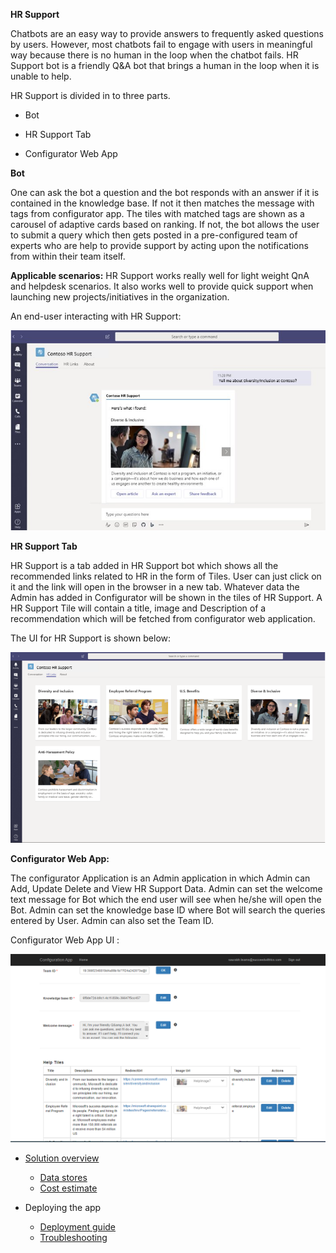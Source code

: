 

**HR Support**

Chatbots are an easy way to provide answers to frequently asked questions by users. However, most chatbots fail to engage with users in meaningful way because there is no human in the loop when the chatbot fails. HR Support bot is a friendly Q&A bot that brings a human in the loop when it is unable to help.

HR Support is divided in to three parts.

 - Bot

- HR Support Tab

- Configurator Web App

**Bot**

One can ask the bot a question and the bot responds with an answer if it is contained in the knowledge base. If not it then matches the message with tags from configurator app. The tiles with matched tags are shown as a carousel of adaptive cards based on ranking. If not, the bot allows the user to submit a query which then gets posted in a pre-configured team of experts who are help to provide support by acting upon the notifications from within their team itself.

**Applicable scenarios:** HR Support works really well for light weight QnA and helpdesk scenarios. It also works well to provide quick support when launching new projects/initiatives in the organization.

An end-user interacting with HR Support:

![HR Support (experts view)](/wiki/images/Bot.png)

**HR Support Tab**

HR Support is a tab added in HR Support bot which shows all the recommended links related to HR in the form of Tiles. User can just click on it and the link will open in the browser in a new tab. Whatever data the Admin has added in Configurator will be shown in the tiles of HR Support. A HR Support Tile will contain a title, image and Description of a recommendation which will be fetched from configurator web application.

The UI for HR Support is shown below:

![HR Support tab](/wiki/images/Tab.png)

**Configurator Web App:**

The configurator Application is an Admin application in which Admin can Add, Update Delete and View HR Support Data. Admin can set the welcome text message for Bot which the end user will see when he/she will open the Bot. Admin can set the knowledge base ID where Bot will search the queries entered by User. Admin can also set the Team ID.

Configurator Web App UI :

![Configurator Web App](/wiki/images/configurator.png)

-   [Solution overview](/wiki/SolutionOverview)

      -   [Data stores](/wiki/Datastore)
      -   [Cost estimate](/wiki/costestimates)

-   Deploying the app

    -   [Deployment guide](/wiki/DeployementGuide)
    -  [Troubleshooting](/wiki/troubleshooting)